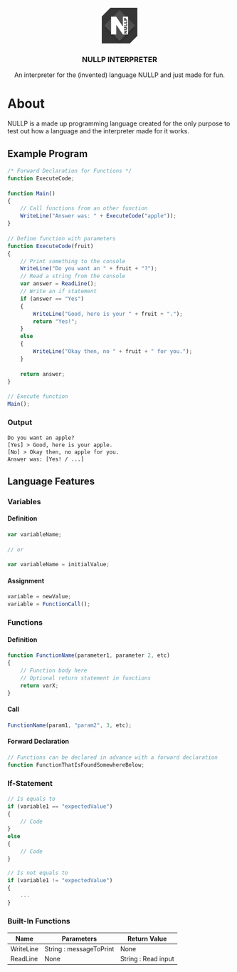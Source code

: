 <div id="top">
    <br />
    <div align="center">
        <a href="./images/NullP-Logo.png">
            <img src="./images/NullP-Logo.png" alt="Logo" width="80" height="80">
        </a>
        <h3 align="center">NULLP INTERPRETER</h3>
        <p align="center">
            An interpreter for the (invented) language NULLP and just made for fun.
            <br />
        </p>
    </div>
</div>

# About
NULLP is a made up programming language created for the only purpose to test out how a language and the interpreter made for it works.

## Example Program

```JavaScript
/* Forward Declaration for Functions */
function ExecuteCode;

function Main()							
{
    // Call functions from an other function
    WriteLine("Answer was: " + ExecuteCode("apple"));					
}

// Define function with parameters
function ExecuteCode(fruit)			
{
    // Print something to the console
    WriteLine("Do you want an " + fruit + "?");
    // Read a string from the console
    var answer = ReadLine();
    // Write an if statement					
    if (answer == "Yes")						
    {
        WriteLine("Good, here is your " + fruit + ".");
        return "Yes!";
    }
    else											
    {
        WriteLine("Okay then, no " + fruit + " for you.");
    }

    return answer;
}

// Execute function
Main();
```

### Output
```
Do you want an apple?
[Yes] > Good, here is your apple.
[No] > Okay then, no apple for you. 
Answer was: [Yes! / ...]
```

## Language Features

### Variables

#### Definition
```JavaScript
var variableName;

// or

var variableName = initialValue;
```
#### Assignment
```JavaScript
variable = newValue;
variable = FunctionCall();
```

### Functions

#### Definition
```JavaScript
function FunctionName(parameter1, parameter 2, etc)
{
    // Function body here
    // Optional return statement in functions
    return varX;
}
```

#### Call
```JavaScript
FunctionName(param1, "param2", 3, etc);
```

#### Forward Declaration

```JavaScript
// Functions can be declared in advance with a forward declaration
function FunctionThatIsFoundSomewhereBelow;
```

### If-Statement

```JavaScript
// Is equals to
if (variable1 == "expectedValue")
{
    // Code
}
else
{
    // Code
}
```

```JavaScript
// Is not equals to
if (variable1 != "expectedValue")
{
    ...
}
```

### Built-In Functions

|          Name             |       Parameters         |       Return Value         |
|---------------------------|--------------------------|----------------------------|
| WriteLine                 |  String : messageToPrint | None                       |
| ReadLine                  |  None                    | String : Read input        |
